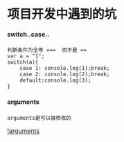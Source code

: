 # 项目开发中遇到的坑

#### switch..case..
    判断条件为全等 ===  而不是 ==
    var a = "1";
    switch(a){
        case 1: console.log(1);break;
        case 2: console.log(2);break;
        default:console.log(3);
    }



####  arguments
    arguments是可以被修改的

[!arguments](arguments.png)



